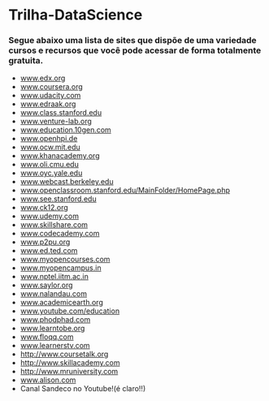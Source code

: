 # Trilha-DataScience

### Segue abaixo uma lista de sites que dispõe de uma variedade cursos e recursos que você pode acessar de forma totalmente gratuita. 

- www.edx.org
- www.coursera.org
- www.udacity.com
- www.edraak.org
- www.class.stanford.edu
- www.venture-lab.org
- www.education.10gen.com
- www.openhpi.de
- www.ocw.mit.edu
- www.khanacademy.org
- www.oli.cmu.edu
- www.oyc.yale.edu
- www.webcast.berkeley.edu
- www.openclassroom.stanford.edu/MainFolder/HomePage.php
- www.see.stanford.edu
- www.ck12.org
- www.udemy.com
- www.skillshare.com
- www.codecademy.com
- www.p2pu.org
- www.ed.ted.com
- www.myopencourses.com
- www.myopencampus.in
- www.nptel.iitm.ac.in
- www.saylor.org
- www.nalandau.com
- www.academicearth.org
- www.youtube.com/education
- www.phodphad.com
- www.learntobe.org
- www.floqq.com
- www.learnerstv.com
- http://www.coursetalk.org
- http://www.skillacademy.com
- http://www.mruniversity.com
- www.alison.com
- Canal Sandeco no Youtube!(é claro!!)
